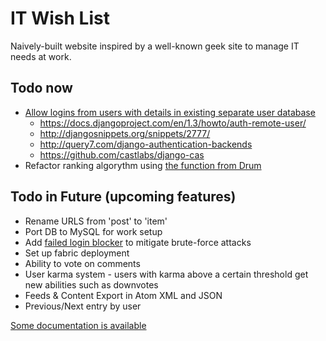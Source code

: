 # IT Wish List

Naively-built website inspired by a well-known geek site to manage IT needs at work.

## Todo now

- [Allow logins from users with details in existing separate user database](http://stackoverflow.com/questions/16482531/django-registration-custom-backend)
    - <https://docs.djangoproject.com/en/1.3/howto/auth-remote-user/>
    - <http://djangosnippets.org/snippets/2777/>
    - <http://query7.com/django-authentication-backends>
    - <https://github.com/castlabs/django-cas>
- Refactor ranking algorythm using [the function from Drum](http://blog.jupo.org/2013/04/30/building-social-apps-with-mezzanine-drum/)

## Todo in Future (upcoming features)

- Rename URLS from 'post' to 'item'
- Port DB to MySQL for work setup
- Add [failed login blocker](https://github.com/alexkuhl/django-failedloginblocker) to mitigate brute-force attacks
- Set up fabric deployment
- Ability to vote on comments
- User karma system - users with karma above a certain threshold get new abilities such as downvotes
- Feeds & Content Export in Atom XML and JSON
- Previous/Next entry by user

[Some documentation is available](https://github.com/hypertexthero/itwishlist/tree/master/docs/documentation.md)